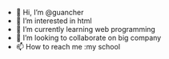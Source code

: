 - 👋 Hi, I’m @guancher
- 👀 I’m interested in html
- 🌱 I’m currently learning web programming
- 💞️ I’m looking to collaborate on big company
- 📫 How to reach me :my school

<!---
guancher/guancher is a ✨ special ✨ repository because its `README.md` (this file) appears on your GitHub profile.
You can click the Preview link to take a look at your changes.
--->
